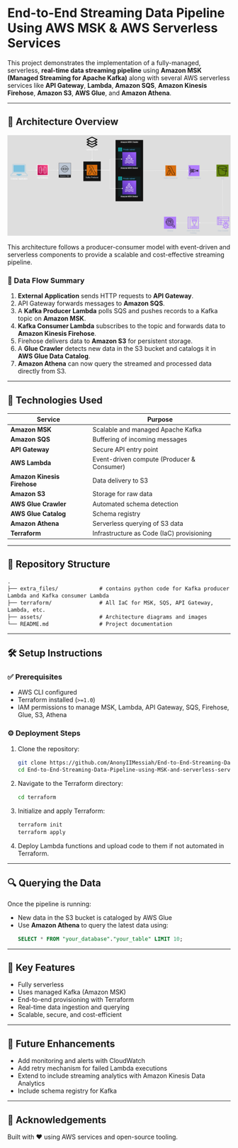 
# End-to-End Streaming Data Pipeline Using AWS MSK & AWS Serverless Services

This project demonstrates the implementation of a fully-managed, serverless, **real-time data streaming pipeline** using **Amazon MSK (Managed Streaming for Apache Kafka)** along with several AWS serverless services like **API Gateway**, **Lambda**, **Amazon SQS**, **Amazon Kinesis Firehose**, **Amazon S3**, **AWS Glue**, and **Amazon Athena**.

---

## 🧱 Architecture Overview

![Architecture](assets/architecture.png)

This architecture follows a producer-consumer model with event-driven and serverless components to provide a scalable and cost-effective streaming pipeline.

### 🔄 Data Flow Summary

1. **External Application** sends HTTP requests to **API Gateway**.
2. API Gateway forwards messages to **Amazon SQS**.
3. A **Kafka Producer Lambda** polls SQS and pushes records to a Kafka topic on **Amazon MSK**.
4. **Kafka Consumer Lambda** subscribes to the topic and forwards data to **Amazon Kinesis Firehose**.
5. Firehose delivers data to **Amazon S3** for persistent storage.
6. A **Glue Crawler** detects new data in the S3 bucket and catalogs it in **AWS Glue Data Catalog**.
7. **Amazon Athena** can now query the streamed and processed data directly from S3.

---

## 🚀 Technologies Used

| Service              | Purpose                                 |
|----------------------|-----------------------------------------|
| **Amazon MSK**        | Scalable and managed Apache Kafka       |
| **Amazon SQS**        | Buffering of incoming messages          |
| **API Gateway**       | Secure API entry point                  |
| **AWS Lambda**        | Event-driven compute (Producer & Consumer) |
| **Amazon Kinesis Firehose** | Data delivery to S3               |
| **Amazon S3**         | Storage for raw data                    |
| **AWS Glue Crawler**  | Automated schema detection              |
| **AWS Glue Catalog**  | Schema registry                         |
| **Amazon Athena**     | Serverless querying of S3 data          |
| **Terraform**         | Infrastructure as Code (IaC) provisioning |

---

## 📁 Repository Structure

```
.
├── extra_files/             # contains python code for Kafka producer Lambda and Kafka consumer Lambda
├── terraform/               # All IaC for MSK, SQS, API Gateway, Lambda, etc.
├── assets/                  # Architecture diagrams and images
└── README.md                # Project documentation
```

---

## 🛠️ Setup Instructions

### ✅ Prerequisites

- AWS CLI configured
- Terraform installed (`>=1.0`)
- IAM permissions to manage MSK, Lambda, API Gateway, SQS, Firehose, Glue, S3, Athena

### ⚙️ Deployment Steps

1. Clone the repository:
   ```bash
   git clone https://github.com/AnonyIIMessiah/End-to-End-Streaming-Data-Pipeline-using-MSK-and-serverless-service.git
   cd End-to-End-Streaming-Data-Pipeline-using-MSK-and-serverless-service
   ```

2. Navigate to the Terraform directory:
   ```bash
   cd terraform
   ```

3. Initialize and apply Terraform:
   ```bash
   terraform init
   terraform apply
   ```

4. Deploy Lambda functions and upload code to them if not automated in Terraform.

---

## 🔍 Querying the Data

Once the pipeline is running:
- New data in the S3 bucket is cataloged by AWS Glue
- Use **Amazon Athena** to query the latest data using:
  ```sql
  SELECT * FROM "your_database"."your_table" LIMIT 10;
  ```

---

## 📌 Key Features

- Fully serverless 
- Uses managed Kafka (Amazon MSK)
- End-to-end provisioning with Terraform
- Real-time data ingestion and querying
- Scalable, secure, and cost-efficient

---

## 🧠 Future Enhancements

- Add monitoring and alerts with CloudWatch
- Add retry mechanism for failed Lambda executions
- Extend to include streaming analytics with Amazon Kinesis Data Analytics
- Include schema registry for Kafka

---


## 🙌 Acknowledgements

Built with ❤️ using AWS services and open-source tooling.